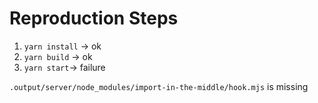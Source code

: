 # Reproduction Steps

1. `yarn install` -> ok
2. `yarn build` -> ok
3. `yarn start`-> failure

`.output/server/node_modules/import-in-the-middle/hook.mjs` is missing
